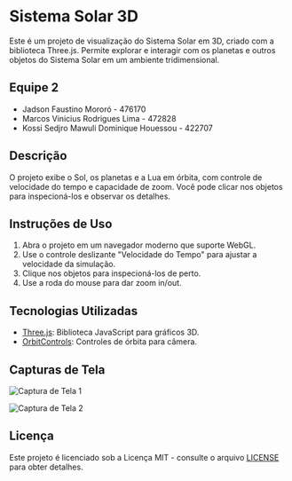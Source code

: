 # Sistema Solar 3D

Este é um projeto de visualização do Sistema Solar em 3D, criado com a biblioteca Three.js. Permite explorar e interagir com os planetas e outros objetos do Sistema Solar em um ambiente tridimensional.

## Equipe 2

- Jadson Faustino Mororó - 476170
- Marcos Vinicius Rodrigues Lima - 472828
- Kossi Sedjro Mawuli Dominique Houessou - 422707


## Descrição

O projeto exibe o Sol, os planetas e a Lua em órbita, com controle de velocidade do tempo e capacidade de zoom. Você pode clicar nos objetos para inspecioná-los e observar os detalhes.

## Instruções de Uso

1. Abra o projeto em um navegador moderno que suporte WebGL.
2. Use o controle deslizante "Velocidade do Tempo" para ajustar a velocidade da simulação.
3. Clique nos objetos para inspecioná-los de perto.
4. Use a roda do mouse para dar zoom in/out.

## Tecnologias Utilizadas

- [Three.js](https://threejs.org/): Biblioteca JavaScript para gráficos 3D.
- [OrbitControls](https://threejs.org/docs/#examples/en/controls/OrbitControls): Controles de órbita para câmera.

## Capturas de Tela

![Captura de Tela 1](screenshots/screenshot1.png)

![Captura de Tela 2](screenshots/screenshot2.png)

## Licença

Este projeto é licenciado sob a Licença MIT - consulte o arquivo [LICENSE](LICENSE) para obter detalhes.
